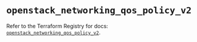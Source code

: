 # `openstack_networking_qos_policy_v2`

Refer to the Terraform Registry for docs: [`openstack_networking_qos_policy_v2`](https://registry.terraform.io/providers/terraform-provider-openstack/openstack/3.0.0/docs/resources/networking_qos_policy_v2).

